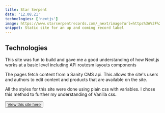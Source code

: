 ```yaml
---
title: Star Serpent
date: '12.08.21'
technologies: ['nextjs']
image: https://www.starserpentrecords.com/_next/image?url=https%3A%2F%2Fcdn.sanity.io%2Fimages%2Fxrddhs1w%2Fproduction%2F6230d2631a2418cbf68aa58c520f0abef2c85d21-1945x608.png&w=1920&q=75
snippet: Static site for an up and coming record label
---
```


## Technologies

This site was fun to build and gave me a good understanding of how Next.js works at a basic level including API routesm layouts components

The pages fetch content from a Sanity CMS api. This allows the site's users and authors to edit content and products that are available on the site.

All the styles for this site were done using plain css with variables. I chose this method to further my understanding of Vanilla css.

<button className='primary'><a href='https://starserpentrecords.com' target='_blank' rel='noopener'>View this site here</a></button>

